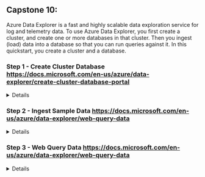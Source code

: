 ## Capstone 10:
Azure Data Explorer is a fast and highly scalable data exploration service for log and telemetry data. To use Azure Data Explorer, you first create a cluster, and create one or more databases in that cluster. Then you ingest (load) data into a database so that you can run queries against it. In this quickstart, you create a cluster and a database.

### Step 1 - Create Cluster Database https://docs.microsoft.com/en-us/azure/data-explorer/create-cluster-database-portal
<details>
</details>

### Step 2 - Ingest Sample Data https://docs.microsoft.com/en-us/azure/data-explorer/web-query-data
<details>
</details>  

### Step 3 - Web Query Data https://docs.microsoft.com/en-us/azure/data-explorer/web-query-data
<details>
</details>
